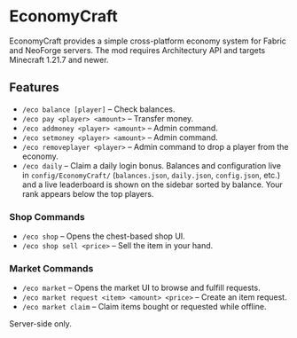 # EconomyCraft

EconomyCraft provides a simple cross-platform economy system for Fabric and NeoForge servers. The mod requires Architectury API and targets Minecraft 1.21.7 and newer.

## Features

- `/eco balance [player]` – Check balances.
- `/eco pay <player> <amount>` – Transfer money.
- `/eco addmoney <player> <amount>` – Admin command.
- `/eco setmoney <player> <amount>` – Admin command.
- `/eco removeplayer <player>` – Admin command to drop a player from the economy.
- `/eco daily` – Claim a daily login bonus.
Balances and configuration live in `config/EconomyCraft/` (`balances.json`, `daily.json`, `config.json`, etc.) and a live leaderboard is shown on the sidebar sorted by balance. Your rank appears below the top players.

### Shop Commands
- `/eco shop` – Opens the chest-based shop UI.
- `/eco shop sell <price>` – Sell the item in your hand.

### Market Commands
- `/eco market` – Opens the market UI to browse and fulfill requests.
- `/eco market request <item> <amount> <price>` – Create an item request.
- `/eco market claim` – Claim items bought or requested while offline.

Server-side only.
